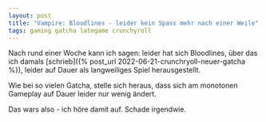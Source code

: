 ```yaml
---
layout: post
title: "Vampire: Bloodlines - leider kein Spass mehr nach einer Weile"
tags: gaming gatcha lategame crunchyroll
---
```


Nach rund einer Woche kann ich sagen: leider hat sich Bloodlines, über das ich damals [schrieb]({% post_url 2022-06-21-crunchryoll-neuer-gatcha %}), leider auf Dauer als langweiliges Spiel herausgestellt.

Wie bei so vielen Gatcha, stelle sich heraus, dass sich am monotonen Gameplay auf Dauer leider nur wenig ändert.

Das wars also - ich höre damit auf. Schade irgendwie.
